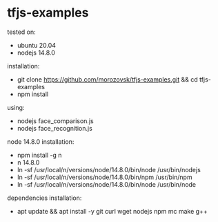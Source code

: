 # tfjs-examples

tested on:
* ubuntu 20.04
* nodejs 14.8.0

installation:
* git clone https://github.com/morozovsk/tfjs-examples.git && cd tfjs-examples
* npm install

using:
* nodejs face_comparison.js
* nodejs face_recognition.js

node 14.8.0 installation:
* npm install -g n
* n 14.8.0
* ln -sf /usr/local/n/versions/node/14.8.0/bin/node /usr/bin/nodejs
* ln -sf /usr/local/n/versions/node/14.8.0/bin/npm /usr/bin/npm
* ln -sf /usr/local/n/versions/node/14.8.0/bin/node /usr/bin/node

dependencies installation:
* apt update && apt install -y git curl wget nodejs npm mc make g++
